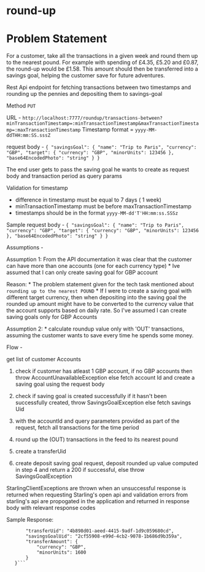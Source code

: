 round-up
========

Problem Statement
========
For a customer, take all the transactions in a given week and round them up to the
nearest pound. For example with spending of £4.35, £5.20 and £0.87, the round-up
would be £1.58. This amount should then be transferred into a savings goal, helping the
customer save for future adventures.

Rest Api endpoint for fetching transactions between two timestamps and rounding up the pennies and depositing them to savings-goal

Method ```PUT```

URL - ```http://localhost:7777/roundup/transactions-between?minTransactionTimestamp=:minTransactionTimestamp&maxTransactionTimestamp=:maxTransactionTimestamp```
Timestamp format = ```yyyy-MM-ddTHH:mm:SS.sssZ```

request body - ```{
                           "savingsGoal": {
                             "name": "Trip to Paris",
                             "currency": "GBP",
                             "target": {
                               "currency": "GBP",
                               "minorUnits": 123456
                             },
                             "base64EncodedPhoto": "string"
                           }
                         }```
                         


The end user gets to pass the saving goal he wants to create as request body and transaction period as query params

Validation for timestamp
   *  difference in timestamp must be equal to 7 days ( 1 week)
   *  minTransactionTimestamp must be before maxTransactionTimestamp 
   *  timestamps should be in the format ```yyyy-MM-dd'T'HH:mm:ss.SSSz```

Sample request body - 
    ```{
         "savingsGoal": {
           "name": "Trip to Paris",
           "currency": "GBP",
           "target": {
             "currency": "GBP",
             "minorUnits": 123456
           },
           "base64EncodedPhoto": "string"
         }
       }```

Assumptions - 

Assumption 1:
From the API documentation it was clear that the customer can have more than one accounts (one for each currency type)
    * Ive assumed that I can only create saving goal for GBP account
    
Reason:
    * The problem statement given for the tech task mentioned about `rounding up to the nearest POUND`
    * If I were to create a saving goal with different target currency, then when depositing into the saving goal the 
    rounded up amount might have to be converted to the currency value that the account supports based on daily rate. 
    So I've assumed I can create saving goals only for GBP Accounts

Assumption 2:
    * calculate roundup value only with 'OUT' transactions, assuming the customer wants to save every time he spends 
    some money.

Flow -

get list of customer Accounts 
  1. check if customer has atleast 1 GBP account, 
        if no GBP accounts then throw AccountUnavailableException
        else fetch account Id and create a saving goal using the request body
 
  2. check if saving goal is created successfully 
        if it hasn't been successfully created, throw SavingsGoalException
        else fetch savings Uid
 
  3. with the accountId and query parameters provided as part of the request, fetch all transactions for the time period
  4. round up the (OUT) transactions in the feed to its nearest pound
  5. create a transferUid
  6. create deposit saving goal request, deposit rounded up value computed in step 4 and return a 200 if successful, else throw SavingsGoalException
  
StarlingClientExceptions are thrown when an unsuccessful response is returned when requesting Starling's open api and validation errors from starling's api are propogated in the application and returned in response body with relevant response codes

Sample Response:
```{
       "transferUid": "4b898d01-aeed-4415-9adf-1d9c059680cd",
       "savingsGoalUid": "2cf55908-e99d-4cb2-9078-1b686d9b359a",
       "transferAmount": {
           "currency": "GBP",
           "minorUnits": 1600
       }
   }```
    
                                  

